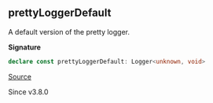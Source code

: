 ## prettyLoggerDefault

A default version of the pretty logger.

**Signature**

```ts
declare const prettyLoggerDefault: Logger<unknown, void>
```

[Source](https://github.com/Effect-TS/effect/tree/main/packages/effect/src/Logger.ts#L518)

Since v3.8.0